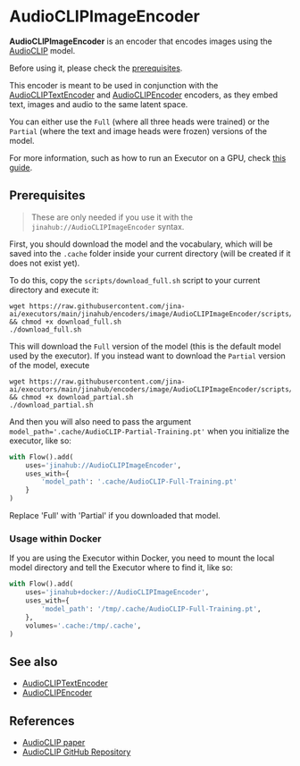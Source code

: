 # AudioCLIPImageEncoder

**AudioCLIPImageEncoder** is an encoder that encodes images using the [AudioCLIP](https://arxiv.org/abs/2106.13043) model.

Before using it, please check the [prerequisites](#prerequisites).

This encoder is meant to be used in conjunction with the [AudioCLIPTextEncoder](https://hub.jina.ai/executor/jfe8kovq) and [AudioCLIPEncoder](https://hub.jina.ai/executor/f4d22e1r) encoders, as they embed text, images and audio to the same latent space.

You can either use the `Full` (where all three heads were trained) or the `Partial` (where the text and image heads were frozen) versions of the model.

For more information, such as how to run an Executor on a GPU, check [this guide](https://docs.jina.ai/tutorials/gpu-executor/).

## Prerequisites

> These are only needed if you use it with the `jinahub://AudioCLIPImageEncoder` syntax. 

First, you should download the model and the vocabulary, which will be saved into the `.cache` folder inside your current directory (will be created if it does not exist yet).

To do this, copy the `scripts/download_full.sh` script to your current directory and execute it:

```shell
wget https://raw.githubusercontent.com/jina-ai/executors/main/jinahub/encoders/image/AudioCLIPImageEncoder/scripts/download_full.sh && chmod +x download_full.sh
./download_full.sh
```

This will download the `Full` version of the model (this is the default model used by the executor). If you instead want to download the `Partial` version of the model, execute

```shell
wget https://raw.githubusercontent.com/jina-ai/executors/main/jinahub/encoders/image/AudioCLIPImageEncoder/scripts/download_partial.sh && chmod +x download_partial.sh
./download_partial.sh
```

And then you will also need to pass the argument `model_path='.cache/AudioCLIP-Partial-Training.pt'` when you initialize the executor, like so:

```python
with Flow().add(
    uses='jinahub://AudioCLIPImageEncoder',
    uses_with={
        'model_path': '.cache/AudioCLIP-Full-Training.pt'
    }
)
```

Replace 'Full' with 'Partial' if you downloaded that model.

### Usage within Docker

If you are using the Executor within Docker, you need to mount the local model directory and tell the Executor where to find it, like so:

```python
with Flow().add(
    uses='jinahub+docker://AudioCLIPImageEncoder',
    uses_with={
        'model_path': '/tmp/.cache/AudioCLIP-Full-Training.pt',
    },
    volumes='.cache:/tmp/.cache',
)
```

## See also

- [AudioCLIPTextEncoder](https://hub.jina.ai/executor/jfe8kovq)
- [AudioCLIPEncoder](https://hub.jina.ai/executor/f4d22e1r)

## References

- [AudioCLIP paper](https://arxiv.org/abs/2106.13043)
- [AudioCLIP GitHub Repository](https://github.com/AndreyGuzhov/AudioCLIP)

<!-- version=v0.5 -->
